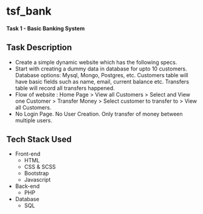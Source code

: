 # tsf_bank
<h4>Task 1 - Basic Banking System</h4>
<h2>Task Description</h2>
<ul>
  <li>Create a simple dynamic website which has the following specs.
  <li>Start with creating a dummy data in database for upto 10 customers. Database options: Mysql, Mongo, Postgres, etc. Customers table         will have basic fields such as name, email, current balance etc. Transfers table will record all transfers happened.
  <li>Flow of website : Home Page > View all Customers > Select and View one Customer > Transfer Money > Select customer to transfer to >         View all Customers.
  <li>No Login Page. No User Creation. Only transfer of money between multiple users.
</ul>
<h2>Tech Stack Used</h2>
<ul>
<li>Front-end
<ul>
<li>HTML
<li>CSS & SCSS
<li>Bootstrap
<li>Javascript
  </ul>
  <li>Back-end
<ul>
<li>PHP
  </ul>

<li>Database
  <ul>
<li>SQL
  </ul></ul>

